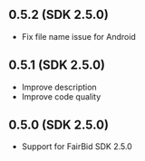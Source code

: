 ## 0.5.2 (SDK 2.5.0)
* Fix file name issue for Android

## 0.5.1 (SDK 2.5.0)
* Improve description
* Improve code quality

## 0.5.0 (SDK 2.5.0)

* Support for FairBid SDK 2.5.0
